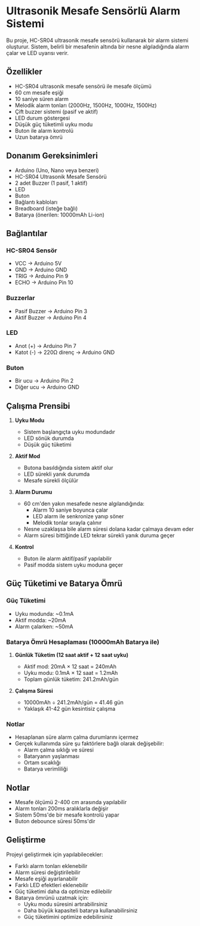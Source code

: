 # Ultrasonik Mesafe Sensörlü Alarm Sistemi

Bu proje, HC-SR04 ultrasonik mesafe sensörü kullanarak bir alarm sistemi oluşturur. Sistem, belirli bir mesafenin altında bir nesne algıladığında alarm çalar ve LED uyarısı verir.

## Özellikler

- HC-SR04 ultrasonik mesafe sensörü ile mesafe ölçümü
- 60 cm mesafe eşiği
- 10 saniye süren alarm
- Melodik alarm tonları (2000Hz, 1500Hz, 1000Hz, 1500Hz)
- Çift buzzer sistemi (pasif ve aktif)
- LED durum göstergesi
- Düşük güç tüketimli uyku modu
- Buton ile alarm kontrolü
- Uzun batarya ömrü

## Donanım Gereksinimleri

- Arduino (Uno, Nano veya benzeri)
- HC-SR04 Ultrasonik Mesafe Sensörü
- 2 adet Buzzer (1 pasif, 1 aktif)
- LED
- Buton
- Bağlantı kabloları
- Breadboard (isteğe bağlı)
- Batarya (önerilen: 10000mAh Li-ion)

## Bağlantılar

### HC-SR04 Sensör
- VCC -> Arduino 5V
- GND -> Arduino GND
- TRIG -> Arduino Pin 9
- ECHO -> Arduino Pin 10

### Buzzerlar
- Pasif Buzzer -> Arduino Pin 3
- Aktif Buzzer -> Arduino Pin 4

### LED
- Anot (+) -> Arduino Pin 7
- Katot (-) -> 220Ω direnç -> Arduino GND

### Buton
- Bir ucu -> Arduino Pin 2
- Diğer ucu -> Arduino GND

## Çalışma Prensibi

1. **Uyku Modu**
   - Sistem başlangıçta uyku modundadır
   - LED sönük durumda
   - Düşük güç tüketimi

2. **Aktif Mod**
   - Butona basıldığında sistem aktif olur
   - LED sürekli yanık durumda
   - Mesafe sürekli ölçülür

3. **Alarm Durumu**
   - 60 cm'den yakın mesafede nesne algılandığında:
     - Alarm 10 saniye boyunca çalar
     - LED alarm ile senkronize yanıp söner
     - Melodik tonlar sırayla çalınır
   - Nesne uzaklaşsa bile alarm süresi dolana kadar çalmaya devam eder
   - Alarm süresi bittiğinde LED tekrar sürekli yanık duruma geçer

4. **Kontrol**
   - Buton ile alarm aktif/pasif yapılabilir
   - Pasif modda sistem uyku moduna geçer

## Güç Tüketimi ve Batarya Ömrü

### Güç Tüketimi
- Uyku modunda: ~0.1mA
- Aktif modda: ~20mA
- Alarm çalarken: ~50mA

### Batarya Ömrü Hesaplaması (10000mAh Batarya ile)
1. **Günlük Tüketim (12 saat aktif + 12 saat uyku)**
   - Aktif mod: 20mA × 12 saat = 240mAh
   - Uyku modu: 0.1mA × 12 saat = 1.2mAh
   - Toplam günlük tüketim: 241.2mAh/gün

2. **Çalışma Süresi**
   - 10000mAh ÷ 241.2mAh/gün = 41.46 gün
   - Yaklaşık 41-42 gün kesintisiz çalışma

### Notlar
- Hesaplanan süre alarm çalma durumlarını içermez
- Gerçek kullanımda süre şu faktörlere bağlı olarak değişebilir:
  - Alarm çalma sıklığı ve süresi
  - Bataryanın yaşlanması
  - Ortam sıcaklığı
  - Batarya verimliliği

## Notlar

- Mesafe ölçümü 2-400 cm arasında yapılabilir
- Alarm tonları 200ms aralıklarla değişir
- Sistem 50ms'de bir mesafe kontrolü yapar
- Buton debounce süresi 50ms'dir

## Geliştirme

Projeyi geliştirmek için yapılabilecekler:
- Farklı alarm tonları eklenebilir
- Alarm süresi değiştirilebilir
- Mesafe eşiği ayarlanabilir
- Farklı LED efektleri eklenebilir
- Güç tüketimi daha da optimize edilebilir
- Batarya ömrünü uzatmak için:
  - Uyku modu süresini artırabilirsiniz
  - Daha büyük kapasiteli batarya kullanabilirsiniz
  - Güç tüketimini optimize edebilirsiniz
